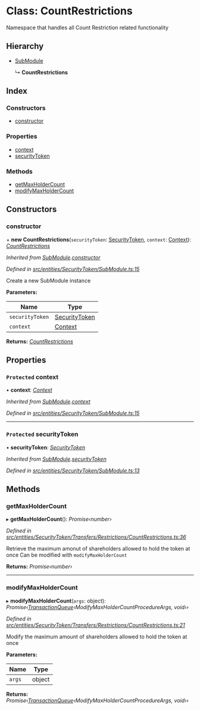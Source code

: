 # Class: CountRestrictions

Namespace that handles all Count Restriction related functionality

## Hierarchy

* [SubModule](entities.securitytoken.submodule.md)

  ↳ **CountRestrictions**

## Index

### Constructors

* [constructor](entities.securitytoken.transfers.restrictions.countrestrictions.md#constructor)

### Properties

* [context](entities.securitytoken.transfers.restrictions.countrestrictions.md#protected-context)
* [securityToken](entities.securitytoken.transfers.restrictions.countrestrictions.md#protected-securitytoken)

### Methods

* [getMaxHolderCount](entities.securitytoken.transfers.restrictions.countrestrictions.md#getmaxholdercount)
* [modifyMaxHolderCount](entities.securitytoken.transfers.restrictions.countrestrictions.md#modifymaxholdercount)

## Constructors

###  constructor

\+ **new CountRestrictions**(`securityToken`: [SecurityToken](entities.securitytoken.securitytoken.md), `context`: [Context](_context_.context.md)): *[CountRestrictions](entities.securitytoken.transfers.restrictions.countrestrictions.md)*

*Inherited from [SubModule](entities.securitytoken.submodule.md).[constructor](entities.securitytoken.submodule.md#constructor)*

*Defined in [src/entities/SecurityToken/SubModule.ts:15](https://github.com/PolymathNetwork/polymath-sdk/blob/1abe1ae/src/entities/SecurityToken/SubModule.ts#L15)*

Create a new SubModule instance

**Parameters:**

Name | Type |
------ | ------ |
`securityToken` | [SecurityToken](entities.securitytoken.securitytoken.md) |
`context` | [Context](_context_.context.md) |

**Returns:** *[CountRestrictions](entities.securitytoken.transfers.restrictions.countrestrictions.md)*

## Properties

### `Protected` context

• **context**: *[Context](_context_.context.md)*

*Inherited from [SubModule](entities.securitytoken.submodule.md).[context](entities.securitytoken.submodule.md#protected-context)*

*Defined in [src/entities/SecurityToken/SubModule.ts:15](https://github.com/PolymathNetwork/polymath-sdk/blob/1abe1ae/src/entities/SecurityToken/SubModule.ts#L15)*

___

### `Protected` securityToken

• **securityToken**: *[SecurityToken](entities.securitytoken.securitytoken.md)*

*Inherited from [SubModule](entities.securitytoken.submodule.md).[securityToken](entities.securitytoken.submodule.md#protected-securitytoken)*

*Defined in [src/entities/SecurityToken/SubModule.ts:13](https://github.com/PolymathNetwork/polymath-sdk/blob/1abe1ae/src/entities/SecurityToken/SubModule.ts#L13)*

## Methods

###  getMaxHolderCount

▸ **getMaxHolderCount**(): *Promise‹number›*

*Defined in [src/entities/SecurityToken/Transfers/Restrictions/CountRestrictions.ts:36](https://github.com/PolymathNetwork/polymath-sdk/blob/1abe1ae/src/entities/SecurityToken/Transfers/Restrictions/CountRestrictions.ts#L36)*

Retrieve the maximum amonut of shareholders allowed to hold the token at once
Can be modified with `modifyMaxHolderCount`

**Returns:** *Promise‹number›*

___

###  modifyMaxHolderCount

▸ **modifyMaxHolderCount**(`args`: object): *Promise‹[TransactionQueue](entities.transactionqueue.md)‹ModifyMaxHolderCountProcedureArgs, void››*

*Defined in [src/entities/SecurityToken/Transfers/Restrictions/CountRestrictions.ts:21](https://github.com/PolymathNetwork/polymath-sdk/blob/1abe1ae/src/entities/SecurityToken/Transfers/Restrictions/CountRestrictions.ts#L21)*

Modify the maximum amount of shareholders allowed to hold the token at once

**Parameters:**

Name | Type |
------ | ------ |
`args` | object |

**Returns:** *Promise‹[TransactionQueue](entities.transactionqueue.md)‹ModifyMaxHolderCountProcedureArgs, void››*
